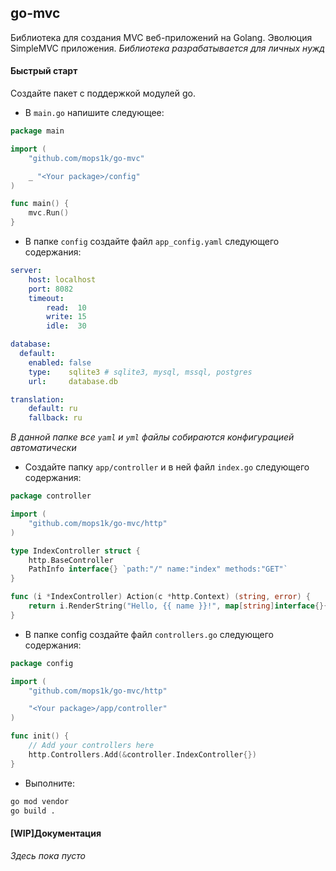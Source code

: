 ## go-mvc
Библиотека для создания MVC веб-приложений на Golang. Эволюция SimpleMVC приложения.
_Библиотека разрабатывается для личных нужд_

#### Быстрый старт
Создайте пакет с поддержкой модулей go.

- В `main.go` напишите следующее:
```go
package main

import (
    "github.com/mops1k/go-mvc"

    _ "<Your package>/config"
)

func main() {
    mvc.Run()
}
```

- В папке `config` создайте файл `app_config.yaml` следующего содержания:
```yaml
server:
    host: localhost
    port: 8082
    timeout:
        read:  10
        write: 15
        idle:  30

database:
  default:
    enabled: false
    type:    sqlite3 # sqlite3, mysql, mssql, postgres
    url:     database.db

translation:
    default: ru
    fallback: ru
``` 
_В данной папке все `yaml` и `yml` файлы собираются конфигурацией автоматически_

- Создайте папку `app/controller` и в ней файл `index.go` следующего содержания:
```go
package controller

import (
    "github.com/mops1k/go-mvc/http"
)

type IndexController struct {
    http.BaseController
    PathInfo interface{} `path:"/" name:"index" methods:"GET"`
}

func (i *IndexController) Action(c *http.Context) (string, error) {
    return i.RenderString("Hello, {{ name }}!", map[string]interface{}{"name": "World"}), nil
}
```

- В папке config создайте файл `controllers.go` следующего содержания:
```go
package config

import (
    "github.com/mops1k/go-mvc/http"

    "<Your package>/app/controller"
)

func init() {
    // Add your controllers here
    http.Controllers.Add(&controller.IndexController{})
}
```

- Выполните:
```bash
go mod vendor
go build .
```

#### [WIP]Документация
_Здесь пока пусто_
